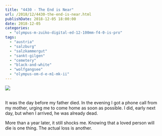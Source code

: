 ```yaml
---
title: "4430 - The End is Near"
url: /2018/12/4430-the-end-is-near.html
publishDate: 2018-12-05 18:00:00
date: 2018-12-05
categories: 
  - "olympus-m-zuiko-digital-ed-12-100mm-f4-0-is-pro"
tags: 
  - "austria"
  - "salzburg"
  - "salzkammergut"
  - "sankt-gilgen"
  - "cemetery"
  - "black-and-white"
  - "wolfgangsee"
  - "olympus-om-d-e-m1-mk-ii"
---
```

<div class="container">
<div class="center"><a target="_blank" href="https://d25zfm9zpd7gm5.cloudfront.net/1200x1200/2017/20170815_124100_lr.jpg"><img class="webfeedsFeaturedVisual" src="https://d25zfm9zpd7gm5.cloudfront.net/0600x0600/2017/20170815_124100_lr.jpg" /></a></div>
</div>
<br />

It was the day before my father died. In the evening I got a phone
call from my mother, urging me to come home as soon as possible. I
did, early next day, but when I arrived, he was already dead.

More than a year later, it still shocks me. Knowing that a loved
person will die is one thing. The actual loss is another.